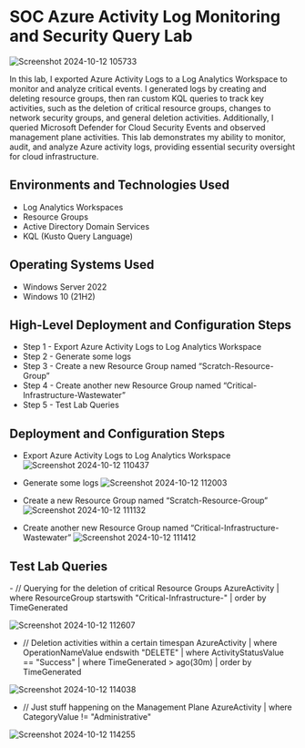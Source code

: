 # SOC Azure Activity Log Monitoring and Security Query Lab
<p align="center">

  ![Screenshot 2024-10-12 105733](https://github.com/user-attachments/assets/cbd80f5c-f06f-4872-83ed-038611e065c7)


In this lab, I exported Azure Activity Logs to a Log Analytics Workspace to monitor and analyze critical events. I generated logs by creating and deleting resource groups, then ran custom KQL queries to track key activities, such as the deletion of critical resource groups, changes to network security groups, and general deletion activities. Additionally, I queried Microsoft Defender for Cloud Security Events and observed management plane activities. This lab demonstrates my ability to monitor, audit, and analyze Azure activity logs, providing essential security oversight for cloud infrastructure.






<h2>Environments and Technologies Used</h2>

- Log Analytics Workspaces
- Resource Groups
- Active Directory Domain Services
- KQL (Kusto Query Language)

<h2>Operating Systems Used </h2>

- Windows Server 2022
- Windows 10 (21H2)

<h2>High-Level Deployment and Configuration Steps</h2>

- Step 1 - Export Azure Activity Logs to Log Analytics Workspace
- Step 2 - Generate some logs 
- Step 3 - Create a new Resource Group named “Scratch-Resource-Group”
- Step 4 - Create another new Resource Group named “Critical-Infrastructure-Wastewater”
- Step 5 - Test Lab Queries


<h2>Deployment and Configuration Steps</h2>

- Export Azure Activity Logs to Log Analytics Workspace
![Screenshot 2024-10-12 110437](https://github.com/user-attachments/assets/529c8c2a-91f7-4fae-b558-b9e4d52ec3b4)

- Generate some logs
![Screenshot 2024-10-12 112003](https://github.com/user-attachments/assets/3604b6be-2b05-4e36-bb01-b6dc2c948922)

- Create a new Resource Group named “Scratch-Resource-Group”
![Screenshot 2024-10-12 111132](https://github.com/user-attachments/assets/8e1ee544-2f3a-4767-b071-90de0235cc8f)

- Create another new Resource Group named “Critical-Infrastructure-Wastewater”
![Screenshot 2024-10-12 111412](https://github.com/user-attachments/assets/e48f31ff-85bd-44ef-ba99-3b48d5927a93)

<h2>Test Lab Queries</h2>
- // Querying for the deletion of critical Resource Groups
AzureActivity
| where ResourceGroup startswith "Critical-Infrastructure-"
| order by TimeGenerated

![Screenshot 2024-10-12 112607](https://github.com/user-attachments/assets/71cf57ed-f276-4ca7-b34c-8e9148b1687d)

- // Deletion activities within a certain timespan
AzureActivity
| where OperationNameValue endswith "DELETE"
| where ActivityStatusValue == "Success"
| where TimeGenerated > ago(30m)
| order by TimeGenerated

![Screenshot 2024-10-12 114038](https://github.com/user-attachments/assets/9806b9aa-bee3-4383-aadd-a7d1c799dbce)

- // Just stuff happening on the Management Plane
AzureActivity
| where CategoryValue != "Administrative"

![Screenshot 2024-10-12 114255](https://github.com/user-attachments/assets/9115288b-63da-485f-8059-6119eb45afa6)









